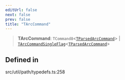 ```yaml
---
editUrl: false
next: false
prev: false
title: "TArcCommand"
---
```


> **TArcCommand**: `TCommand8`\<[`TParsedArcCommand`](/api/namespaces/util/type-aliases/tparsedarccommand/)\> \| [`TArcCommandSingleFlag`](/api/namespaces/util/type-aliases/tarccommandsingleflag/)\<[`TParsedArcCommand`](/api/namespaces/util/type-aliases/tparsedarccommand/)\>

## Defined in

src/util/path/typedefs.ts:258
